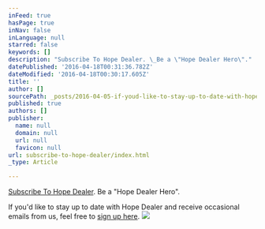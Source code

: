 ```yaml
---
inFeed: true
hasPage: true
inNav: false
inLanguage: null
starred: false
keywords: []
description: "Subscribe To Hope Dealer. \_Be a \"Hope Dealer Hero\"."
datePublished: '2016-04-18T00:31:36.782Z'
dateModified: '2016-04-18T00:30:17.605Z'
title: ''
author: []
sourcePath: _posts/2016-04-05-if-youd-like-to-stay-up-to-date-with-hope-dealer-and-receiv.md
published: true
authors: []
publisher:
  name: null
  domain: null
  url: null
  favicon: null
url: subscribe-to-hope-dealer/index.html
_type: Article

---
```

[Subscribe To Hope Dealer][0].  Be a "Hope Dealer Hero".

If you'd like to stay up to date with Hope Dealer and receive occasional emails from us, feel free to [sign up here][0].
![](https://s3-us-west-2.amazonaws.com/the-grid-img/p/3162a55a13efc5f8bb42a6b6e92dd47ec00c7a72.jpg)

[0]: http://hopedealer2.us13.list-manage.com/subscribe?u=6d8a199f2bb0e6b0e0d1f403c&id=d4cd9f8d2c